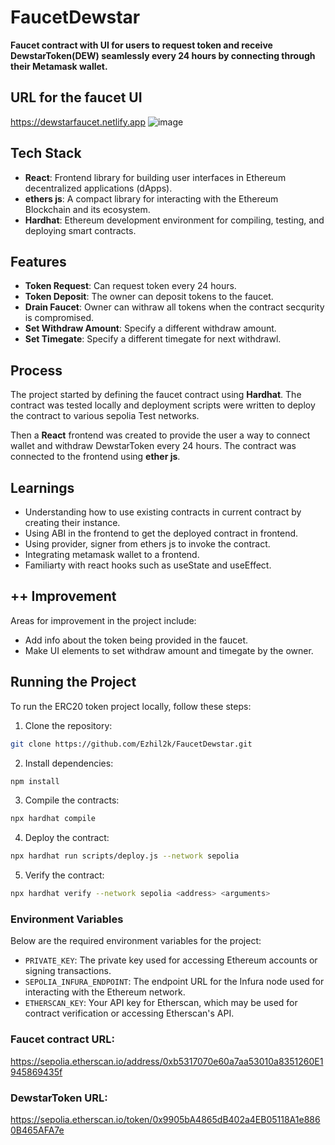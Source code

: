 # FaucetDewstar

**Faucet contract with UI for users to request token and receive DewstarToken(DEW) seamlessly every 24 hours by connecting through their Metamask wallet.**

## URL for the faucet UI
https://dewstarfaucet.netlify.app
![image](https://github.com/Ezhil2k/FaucetDewstar/assets/56902453/6120a38d-c9de-4cfd-a066-d854aef1f69e)


## Tech Stack

- **React**: Frontend library for building user interfaces in Ethereum decentralized applications (dApps).
- **ethers js**: A compact library for interacting with the Ethereum Blockchain and its ecosystem.
- **Hardhat**: Ethereum development environment for compiling, testing, and deploying smart contracts.

## Features

- **Token Request**: Can request token every 24 hours.
- **Token Deposit**: The owner can deposit tokens to the faucet.
- **Drain Faucet**: Owner can withraw all tokens when the contract secqurity is compromised.
- **Set Withdraw Amount**: Specify a different withdraw amount. 
- **Set Timegate**: Specify a different timegate for next withdrawl.

## Process

The project started by defining the faucet contract using **Hardhat**. The contract was tested locally and deployment scripts were written to deploy the contract to various sepolia Test networks.

Then a **React** frontend was created to provide the user a way to connect wallet and withdraw DewstarToken every 24 hours. The contract was connected to the frontend using **ether js**.

## Learnings

- Understanding how to use existing contracts in current contract by creating their instance.
- Using ABI in the frontend to get the deployed contract in frontend.
- Using provider, signer from ethers js to invoke the contract.
- Integrating metamask wallet to a frontend.
- Familiarty with react hooks such as useState and useEffect.

## ++ Improvement

Areas for improvement in the project include:

- Add info about the token being provided in the faucet.
- Make UI elements to set withdraw amount and timegate by the owner.

## Running the Project

To run the ERC20 token project locally, follow these steps:

1. Clone the repository: 
``` bash
git clone https://github.com/Ezhil2k/FaucetDewstar.git
```
2. Install dependencies: 
```bash
npm install
```
3. Compile the contracts: 
``` bash
npx hardhat compile
```
4. Deploy the contract: 
```bash
npx hardhat run scripts/deploy.js --network sepolia 
```
5. Verify the contract: 
```bash 
npx hardhat verify --network sepolia <address> <arguments>
```

### Environment Variables

Below are the required environment variables for the project:

- `PRIVATE_KEY`: The private key used for accessing Ethereum accounts or signing transactions.
- `SEPOLIA_INFURA_ENDPOINT`: The endpoint URL for the Infura node used for interacting with the Ethereum network.
- `ETHERSCAN_KEY`: Your API key for Etherscan, which may be used for contract verification or accessing Etherscan's API.

### Faucet contract URL: 
https://sepolia.etherscan.io/address/0xb5317070e60a7aa53010a8351260E1945869435f

### DewstarToken URL:
https://sepolia.etherscan.io/token/0x9905bA4865dB402a4EB05118A1e8860B465AFA7e
